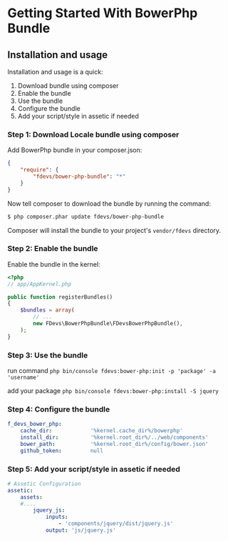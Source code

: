 Getting Started With BowerPhp Bundle
===============================

## Installation and usage

Installation and usage is a quick:

1. Download bundle using composer
2. Enable the bundle
3. Use the bundle
4. Configure the bundle
5. Add your script/style in assetic if needed


### Step 1: Download Locale bundle using composer

Add BowerPhp bundle in your composer.json:

```json
{
    "require": {
        "fdevs/bower-php-bundle": "*"
    }
}
```

Now tell composer to download the bundle by running the command:

``` bash
$ php composer.phar update fdevs/bower-php-bundle
```

Composer will install the bundle to your project's `vendor/fdevs` directory.


### Step 2: Enable the bundle

Enable the bundle in the kernel:

``` php
<?php
// app/AppKernel.php

public function registerBundles()
{
    $bundles = array(
        // ...
        new FDevs\BowerPhpBundle\FDevsBowerPhpBundle(),
    );
}
```

### Step 3: Use the bundle

run command `php bin/console fdevs:bower-php:init -p 'package' -a 'username'`

add your package `php bin/console fdevs:bower-php:install -S jquery`


### Step 4: Configure the bundle

``` yaml
f_devs_bower_php:
    cache_dir:            '%kernel.cache_dir%/bowerphp'
    install_dir:          '%kernel.root_dir%/../web/components'
    bower_path:           '%kernel.root_dir%/config/bower.json'
    github_token:         null
```

### Step 5: Add your script/style in assetic if needed

``` yaml
# Assetic Configuration
assetic:
    assets:
    #....
        jquery_js:
            inputs:
                - 'components/jquery/dist/jquery.js'
            output: 'js/jquery.js'

```
